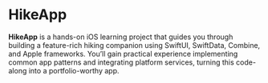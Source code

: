 # HikeApp

**HikeApp** is a hands-on iOS learning project that guides you through building a feature-rich hiking companion using SwiftUI, SwiftData, Combine, and Apple frameworks. You’ll gain practical experience implementing common app patterns and integrating platform services, turning this code-along into a portfolio-worthy app.

